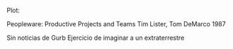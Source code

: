 Plot: 


Peopleware: Productive Projects and Teams
Tim Lister, Tom DeMarco
1987

Sin noticias de Gurb
Ejercicio de imaginar a un extraterrestre